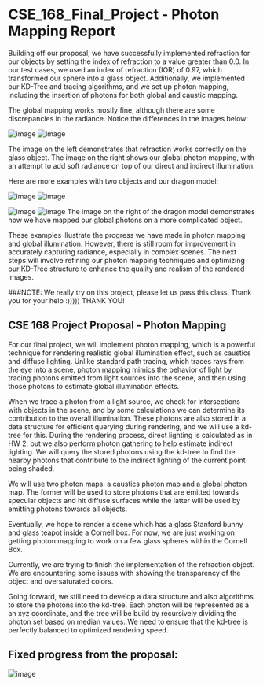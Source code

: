 # CSE_168_Final_Project - Photon Mapping Report

Building off our proposal, we have successfully implemented refraction for our objects by setting the index of refraction to a value greater than 0.0. In our test cases, we used an index of refraction (IOR) of 0.97, which transformed our sphere into a glass object. Additionally, we implemented our KD-Tree and tracing algorithms, and we set up photon mapping, including the insertion of photons for both global and caustic mapping.

The global mapping works mostly fine, although there are some discrepancies in the radiance. Notice the differences in the images below:

![image](one_glass_sphere.png)
![image](one_glass_sphere_photon.png)

The image on the left demonstrates that refraction works correctly on the glass object. The image on the right shows our global photon mapping, with an attempt to add soft radiance on top of our direct and indirect illumination.

Here are more examples with two objects and our dragon model:

![image](two_glass_sphere.png)
![image](two_glass_sphere_photon.png)

![image](dragon.png)
![image](dragon_photons.png)
The image on the right of the dragon model demonstrates how we have mapped our global photons on a more complicated object.

These examples illustrate the progress we have made in photon mapping and global illumination. However, there is still room for improvement in accurately capturing radiance, especially in complex scenes. The next steps will involve refining our photon mapping techniques and optimizing our KD-Tree structure to enhance the quality and realism of the rendered images.

###NOTE: We really try on this project, please let us pass this class. Thank you for your help :))))) THANK YOU!

## CSE 168 Project Proposal - Photon Mapping

For our final project, we will implement photon mapping, which is a powerful technique for rendering realistic global illumination effect, such as caustics and diffuse lighting. Unlike standard path tracing, which traces rays from the eye into a scene, photon mapping mimics the  behavior of light by tracing photons emitted from light sources into the scene, and then using those photons to estimate global illumination effects. 

When we trace a photon from a light source, we check for intersections with objects in the scene, and by some calculations we can determine its contribution to the overall illumination. These photons are also stored in a data structure for efficient querying during rendering, and we will use a kd-tree for this. During the rendering process, direct lighting is calculated as in HW 2, but we also perform photon gathering to help estimate indirect lighting. We will query the stored photons using the kd-tree to find the nearby photons that contribute to the indirect lighting of the current point being shaded. 

We will use two photon maps: a caustics photon map and a global photon map. The former will be used to store photons that are emitted towards specular objects and hit diffuse surfaces while the latter will be used by emitting photons towards all objects.

Eventually, we hope to render a scene which has a glass Stanford bunny and glass teapot inside a Cornell box. For now, we are just working on getting photon mapping to work on a few glass spheres within the Cornell Box. 

Currently, we are trying to finish the implementation of the refraction object. We are encountering some issues with showing the transparency of the object and oversaturated colors.

Going forward, we still need to develop a data structure and also algorithms to store the photons into the kd-tree. Each photon will be represented as a an xyz coordinate, and the tree will be build by recursively dividing the photon set based on median values. We need to ensure that the kd-tree is perfectly balanced to optimized rendering speed. 


## Fixed progress from the proposal: 
![image](glass_no_plane.png)
